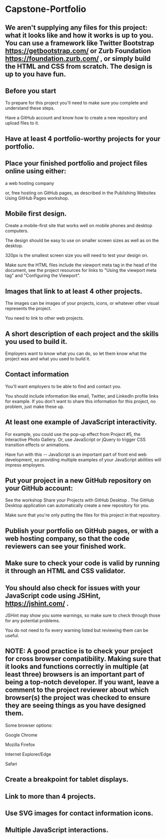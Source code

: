 # Capstone-Portfolio

## We aren't supplying any files for this project: what it looks like and how it works is up to you. You can use a framework like Twitter Bootstrap https://getbootstrap.com/ or Zurb Foundation https://foundation.zurb.com/ , or simply build the HTML and CSS from scratch. The design is up to you have fun. 

## Before you start

To prepare for this project you'll need to make sure you complete and understand these steps.

Have a GitHub account and know how to create a new repository and upload files to it.

## Have at least 4 portfolio-worthy projects for your portfolio.

## Place your finished portfolio and project files online using either:

a web hosting company

or, free hosting on GitHub pages, as described in the Publishing Websites Using GitHub Pages workshop.


## Mobile first design.

Create a mobile-first site that works well on mobile phones and desktop computers.

The design should be easy to use on smaller screen sizes as well as on the desktop.

320px is the smallest screen size you will need to test your design on.

Make sure the HTML files include the viewport meta tag in the head of the document, see the project resources for links to "Using the viewport meta tag" and "Configuring the Viewport".

## Images that link to at least 4 other projects.

The images can be images of your projects, icons, or whatever other visual represents the project.

You need to link to other web projects.

## A short description of each project and the skills you used to build it.

Employers want to know what you can do, so let them know what the project was and what you used to build it.

## Contact information

You'll want employers to be able to find and contact you.

You should include information like email, Twitter, and LinkedIn profile links for example. If you don't want to share this information for this project, no problem, just make these up.

## At least one example of JavaScript interactivity.

For example, you could use the pop-up effect from Project #5, the Interactive Photo Gallery. Or, use JavaScript or jQuery to trigger CSS transition effects or animations.

Have fun with this -- JavaScript is an important part of front end web development, so providing multiple examples of your JavaScript abilities will impress employers.

## Put your project in a new GitHub repository on your GitHub account:

See the workshop Share your Projects with GitHub Desktop . The GitHub Desktop application can automatically create a new repository for you.

Make sure that you're only putting the files for this project in that repository.

## Publish your portfolio on GitHub pages, or with a web hosting company, so that the code reviewers can see your finished work.

## Make sure to check your code is valid by running it through an HTML and CSS validator.

## You should also check for issues with your JavaScript code using JSHint, https://jshint.com/ .

JSHint may show you some warnings, so make sure to check through those for any potential problems.

You do not need to fix every warning listed but reviewing them can be useful.

## NOTE: A good practice is to check your project for cross browser compatibility. Making sure that it looks and functions correctly in multiple (at least three) browsers is an important part of being a top-notch developer. If you want, leave a comment to the project reviewer about which browser(s) the project was checked to ensure they are seeing things as you have designed them.

Some browser options:

Google Chrome

Mozilla Firefox

Internet Explorer/Edge

Safari

## Create a breakpoint for tablet displays.

## Link to more than 4 projects.

## Use SVG images for contact information icons.

## Multiple JavaScript interactions.